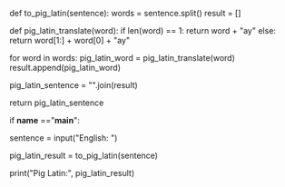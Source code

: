 def to_pig_latin(sentence):
  words = sentence.split()
  result = []

  def pig_latin_translate(word):
        if len(word) == 1:
         return word + "ay"
        else:
         return word[1:] + word[0] + "ay"

  for word in words:
    pig_latin_word = pig_latin_translate(word)
    result.append(pig_latin_word)

  pig_latin_sentence = "".join(result)

  return pig_latin_sentence

if __name__ =="__main__":

   sentence = input("English: ")

   pig_latin_result = to_pig_latin(sentence)

   print("Pig Latin:", pig_latin_result)
